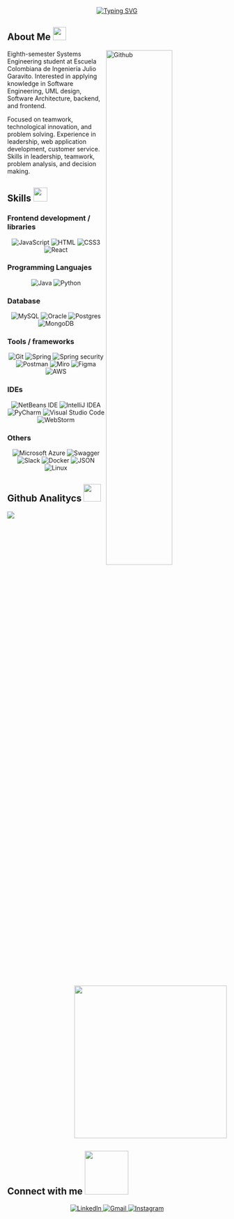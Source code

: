 <div align="center">
    
  [![Typing SVG](https://readme-typing-svg.herokuapp.com?font=+JetBrains+Mono&weight=700&size=35&letterSpacing=&duration=2000&pause=3000&color=FFFFFF&background=0D1117&center=true&vCenter=true&width=600&lines=%3C+%C2%A1Hi+there!+I'm+Santiago+%F0%9F%91%8B+%2F%3E)](https://git.io/typing-svg)

</div>

<div>
  <h2> About Me <img src = "https://github.com/7oSkaaa/7oSkaaa/blob/main/Images/about_me.gif?raw=true" width = 30px></h2>
    
  <img width="55%" align="right" alt="Github" src="https://raw.githubusercontent.com/onimur/.github/master/.resources/git-header.svg" />
    
  <p>
    Eighth-semester Systems Engineering student at Escuela Colombiana de Ingeniería Julio Garavito. 
    Interested in applying knowledge in Software Engineering, UML design, Software Architecture, backend, and frontend. 
  </p>
  <p>
    Focused on teamwork, technological innovation, and problem solving. 
    Experience in leadership, web application development, customer service.
    Skills in leadership, teamwork, problem analysis, and decision making.
  </p>
</div>

<div>
  <h2> Skills 
    <img src = "https://media2.giphy.com/media/QssGEmpkyEOhBCb7e1/giphy.gif?cid=ecf05e47a0n3gi1bfqntqmob8g9aid1oyj2wr3ds3mg700bl&rid=giphy.gif" width = 32px> 
  </h2>
  <h3> Frontend development / libraries</h3>
  <p align="center">
    <img alt="JavaScript" src="https://img.shields.io/badge/JavaScript-F7DF1E?style=for-the-badge&logo=javascript&logoColor=000">
    <img alt="HTML" src="https://img.shields.io/badge/HTML-%23E34F26.svg?style=for-the-badge&logo=html5&logoColor=white">
    <img alt="CSS3" src="https://img.shields.io/badge/CSS%20-%231572B6.svg?style=for-the-badge&logo=css3&logoColor=white">
    <img alt="React" src="https://img.shields.io/badge/React-%2320232a.svg?style=for-the-badge&logo=react&logoColor=%2361DAFB">
  </p>
  <h3> Programming Languajes </h3>
  <p align="center">
    <img alt="Java" src="https://img.shields.io/badge/Java-%23ED8B00.svg?style=for-the-badge&logo=openjdk&logoColor=white">
    <img alt="Python" src="https://img.shields.io/badge/Python%20-%2314354C.svg?style=for-the-badge&logo=python&logoColor=white">
  </p>
  <h3> Database </h3>
  <p align="center">
    <img alt="MySQL" src="https://img.shields.io/badge/MySQL-4479A1?style=for-the-badge&logo=mysql&logoColor=fff">
    <img alt="Oracle" src="https://custom-icon-badges.demolab.com/badge/Oracle-F80000?style=for-the-badge&logo=oracle&logoColor=fff">
    <img alt="Postgres" src="https://img.shields.io/badge/Postgres-%23316192.svg?style=for-the-badge&logo=postgresql&logoColor=white">
    <img alt="MongoDB" src="https://img.shields.io/badge/MongoDB-%234ea94b.svg?style=for-the-badge&logo=mongodb&logoColor=white">
  </p>
  <h3> Tools / frameworks </h3>
  <p align="center">
    <img alt="Git" src="https://img.shields.io/badge/Git-F05032?style=for-the-badge&logo=git&logoColor=fff">
    <img alt="Spring" src="https://img.shields.io/badge/Spring_Boot-6DB33F?style=for-the-badge&logo=spring-boot&logoColor=white">
    <img alt="Spring security" src="https://img.shields.io/badge/Spring_Security-6DB33F?style=for-the-badge&logo=Spring-Security&logoColor=white">
    <img alt="Postman" src="https://img.shields.io/badge/Postman-FF6C37?style=for-the-badge&logo=postman&logoColor=white">
    <img alt="Miro" src="https://img.shields.io/badge/Miro-050038?style=for-the-badge&logo=miro&logoColor=fff">
    <img alt="Figma" src="https://img.shields.io/badge/Figma-F24E1E?style=for-the-badge&logo=figma&logoColor=white">
    <img alt="AWS" src="https://custom-icon-badges.demolab.com/badge/AWS-%23FF9900.svg?style=for-the-badge&logo=aws&logoColor=white">
  </p>
  <h3> IDEs </h3>
  <p align="center">
    <img alt="NetBeans IDE" src="https://img.shields.io/badge/NetBeans%20IDE-1B6AC6.svg?style=for-the-badge&logo=apache-netbeans-ide&logoColor=white">
    <img alt="IntelliJ IDEA" src="https://img.shields.io/badge/IntelliJIDEA-000000.svg?style=for-the-badge&logo=intellij-idea&logoColor=white)">
    <img alt="PyCharm" src="https://img.shields.io/badge/PyCharm-000?style=for-the-badge&logo=pycharm&logoColor=fff">
    <img alt="Visual Studio Code" src="https://custom-icon-badges.demolab.com/badge/Visual%20Studio%20Code-0078d7.svg?style=for-the-badge&logo=vsc&logoColor=white">
    <img alt="WebStorm" src="https://img.shields.io/badge/WebStorm-000?style=for-the-badge&logo=webstorm&logoColor=fff">
  </p>
  <h3> Others </h3>
  <p align="center">
    <img alt="Microsoft Azure" src="https://custom-icon-badges.demolab.com/badge/Microsoft%20Azure-0089D6?style=for-the-badge&logo=msazure&logoColor=white">
    <img alt="Swagger" src="https://img.shields.io/badge/Swagger-85EA2D?style=for-the-badge&logo=insomnia&logoColor=000">
    <img alt="Slack" src="https://img.shields.io/badge/Slack-4A154B?style=for-the-badge&logo=slack&logoColor=fff">
    <img alt="Docker" src="https://img.shields.io/badge/Docker-2496ED?style=for-the-badge&logo=docker&logoColor=fff">
    <img alt="JSON" src="https://img.shields.io/badge/JSON-000?style=for-the-badge&logo=json&logoColor=fff">
    <img alt="Linux" src="https://img.shields.io/badge/Linux-FCC624?style=for-the-badge&logo=linux&logoColor=black">
  </p>
</div>

<div>
  <h2> Github Analitycs <img src="https://media.giphy.com/media/iY8CRBdQXODJSCERIr/giphy.gif" width="40px"> </h2>
  <p>
    <img align="left" src="https://github-readme-stats.vercel.app/api?username=Waldron63&show_icons=true&theme=ocean_dark" />
  </p>
  <p>&nbsp;
    <img align="right" src="https://github-readme-stats.vercel.app/api/top-langs/?username=Waldron63&layout=compact&theme=ocean_dark" width="350"/>
  </p>
  <br clear="all">
</div>

<div>
  <h2> Connect with me <img src='https://raw.githubusercontent.com/ShahriarShafin/ShahriarShafin/main/Assets/handshake.gif' width="100px"> </h2>
  <p align="center">
    <a href="https://www.linkedin.com/in/santiago-gualdron-rincon/" target="_blank">
      <img alt="LinkedIn" src="https://custom-icon-badges.demolab.com/badge/LinkedIn-0A66C2?style=for-the-badge&logo=linkedin-white&logoColor=fff">
    </a>
    <a href="ingsis.gualdron.santiago@gmail.com" target="_blank">
      <img alt="Gmail" src="https://img.shields.io/badge/Gmail-D14836?style=for-the-badge&logo=gmail&logoColor=white">
    </a>
    <a href="https://www.instagram.com/waldron_63/" target="_blank">
      <img alt="Instagram" src="https://img.shields.io/badge/Instagram-%23E4405F.svg?style=for-the-badge&logo=Instagram&logoColor=white">
    </a>
  </p>
</div>

<!--
Ideas, imagenes, gift y estructuras obtenidas de los siguientes repos:
https://github.com/Andr3xDev/Andr3xDev/blob/trunk/README.md
https://github.com/durgeshsamariya/awesome-github-profile-readme-templates/blob/master/templates/Aditya664.md
https://github.com/durgeshsamariya/awesome-github-profile-readme-templates/blob/master/templates/0xabdulkhalid.md
https://github.com/durgeshsamariya/awesome-github-profile-readme-templates/blob/master/templates/7oSkaaa.md
https://github.com/inttter/md-badges
-->


<!--
**Waldron63/Waldron63** is a ✨ _special_ ✨ repository because its `README.md` (this file) appears on your GitHub profile.
Here are some ideas to get you started:
- 🔭 I’m currently working on ...
- 🌱 I’m currently learning ...
- 👯 I’m looking to collaborate on ...
- 🤔 I’m looking for help with ...
- 💬 Ask me about ...
- 📫 How to reach me: ...
- 😄 Pronouns: ...
- ⚡ Fun fact: ...
-->
